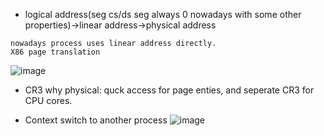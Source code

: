 
- logical address(seg cs/ds seg always 0 nowadays with some other properties)->linear address->physical address
```
nowadays process uses linear address directly.
X86 page translation
```
![image](https://github.com/upempty/pynote/assets/52414719/6c8fcf2f-35b5-458e-9366-b4f330ac7b5b)

- CR3 why physical: quck access for page enties, and seperate CR3 for CPU cores.

- Context switch to another process
![image](https://github.com/upempty/pynote/assets/52414719/77ac58c2-dad1-4cc8-bdcf-fd69dba35578)

